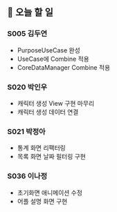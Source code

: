 ## 🎯 오늘 할 일

### S005 김두연

- PurposeUseCase 완성
- UseCase에 Combine 적용
- CoreDataManager Combine 적용

### S020 박인우

- 캐릭터 생성 View 구현 마무리
- 캐릭터 생성 데이터 연결

### S021 박정아

- 통계 화면 리팩터링
- 목록 화면 날짜 필터링 구현

### S036 이나정

- 초기화면 애니메이션 수정
- 어플 설명 화면 구현